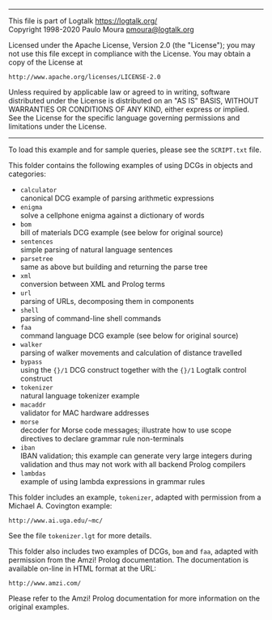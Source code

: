 ________________________________________________________________________

This file is part of Logtalk <https://logtalk.org/>  
Copyright 1998-2020 Paulo Moura <pmoura@logtalk.org>

Licensed under the Apache License, Version 2.0 (the "License");
you may not use this file except in compliance with the License.
You may obtain a copy of the License at

    http://www.apache.org/licenses/LICENSE-2.0

Unless required by applicable law or agreed to in writing, software
distributed under the License is distributed on an "AS IS" BASIS,
WITHOUT WARRANTIES OR CONDITIONS OF ANY KIND, either express or implied.
See the License for the specific language governing permissions and
limitations under the License.
________________________________________________________________________


To load this example and for sample queries, please see the `SCRIPT.txt`
file.

This folder contains the following examples of using DCGs in objects and
categories:

- `calculator`  
	canonical DCG example of parsing arithmetic expressions
- `enigma`  
	solve a cellphone enigma against a dictionary of words
- `bom`  
	bill of materials DCG example (see below for original source)
- `sentences`  
	simple parsing of natural language sentences
- `parsetree`  
	same as above but building and returning the parse tree
- `xml`  
	conversion between XML and Prolog terms
- `url`  
	parsing of URLs, decomposing them in components
- `shell`  
	parsing of command-line shell commands
- `faa`  
	command language DCG example (see below for original source)
- `walker`  
	parsing of walker movements and calculation of distance
	travelled
- `bypass`  
	using the `{}/1` DCG construct together with the `{}/1` Logtalk control 
	construct
- `tokenizer`  
	natural language tokenizer example
- `macaddr`  
	validator for MAC hardware addresses
- `morse`  
	decoder for Morse code messages; illustrate how to use scope 
	directives to declare grammar rule non-terminals
- `iban`  
	IBAN validation; this example can generate very large integers during
	validation and thus may not work with all backend Prolog compilers
- `lambdas`  
	example of using lambda expressions in grammar rules

This folder includes an example, `tokenizer`, adapted with permission from 
a Michael A. Covington example:

	http://www.ai.uga.edu/~mc/

See the file `tokenizer.lgt` for more details.

This folder also includes two examples of DCGs, `bom` and `faa`, adapted
with permission from the Amzi! Prolog documentation. The documentation is 
available on-line in HTML format at the URL:

	http://www.amzi.com/

Please refer to the Amzi! Prolog documentation for more information on the 
original examples.
